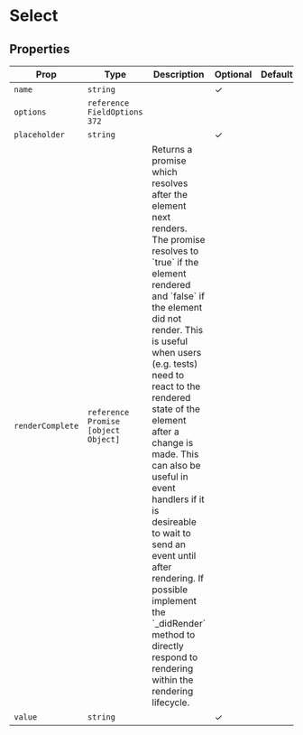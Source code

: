 # Select


## Properties

| Prop | Type | Description | Optional | Default |
|---|---|---|---|---|
| `name` |  `string`  |  | ✓ |  |
| `options` |  `reference`  `FieldOptions`  `372`  |  |  |  |
| `placeholder` |  `string`  |  | ✓ |  |
| `renderComplete` |  `reference`  `Promise`  `[object Object]`  | Returns a promise which resolves after the element next renders. The promise resolves to &#x60;true&#x60; if the element rendered and &#x60;false&#x60; if the element did not render. This is useful when users (e.g. tests) need to react to the rendered state of the element after a change is made. This can also be useful in event handlers if it is desireable to wait to send an event until after rendering. If possible implement the &#x60;_didRender&#x60; method to directly respond to rendering within the rendering lifecycle. |  |  |
| `value` |  `string`  |  | ✓ |  |


